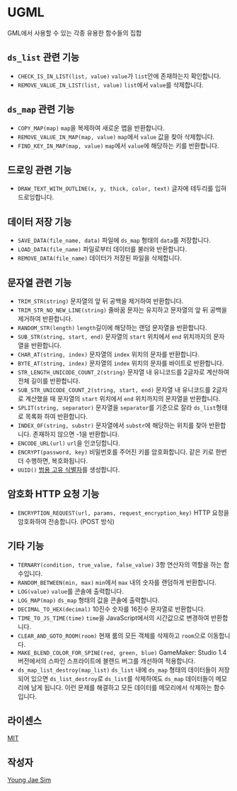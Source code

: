 # UGML
GML에서 사용할 수 있는 각종 유용한 함수들의 집합

## `ds_list` 관련 기능
- `CHECK_IS_IN_LIST(list, value)` `value`가 `list`안에 존재하는지 확인합니다.
- `REMOVE_VALUE_IN_LIST(list, value)` `list`에서 `value`를 삭제합니다.

## `ds_map` 관련 기능
- `COPY_MAP(map)` `map`을 복제하여 새로운 맵을 반환합니다.
- `REMOVE_VALUE_IN_MAP(map, value)` `map`에서 `value` 값을 찾아 삭제합니다.
- `FIND_KEY_IN_MAP(map, value)` `map`에서 `value`에 해당하는 키를 반환합니다.

## 드로잉 관련 기능
- `DRAW_TEXT_WITH_OUTLINE(x, y, thick, color, text)` 글자에 테두리를 입혀 드로잉합니다.

## 데이터 저장 기능
- `SAVE_DATA(file_name, data)` 파일에 `ds_map` 형태의 `data`를 저장합니다.
- `LOAD_DATA(file_name)` 파일로부터 데이터를 불러와 반환합니다.
- `REMOVE_DATA(file_name)` 데이터가 저장된 파일을 삭제합니다.

## 문자열 관련 기능
- `TRIM_STR(string)` 문자열의 앞 뒤 공백을 제거하여 반환합니다.
- `TRIM_STR_NO_NEW_LINE(string)` 줄바꿈 문자는 유지하고 문자열의 앞 뒤 공백을 제거하여 반환합니다.
- `RANDOM_STR(length)` `length`길이에 해당하는 랜덤 문자열을 반환합니다.
- `SUB_STR(string, start, end)` 문자열의 `start` 위치에서 `end` 위치까지의 문자열을 반환합니다.
- `CHAR_AT(string, index)` 문자열의 `index` 위치의 문자를 반환합니다.
- `BYTE_AT(string, index)` 문자열의 `index` 위치의 문자를 바이트로 반환합니다.
- `STR_LENGTH_UNICODE_COUNT_2(string)` 문자열 내 유니코드를 2글자로 계산하여 전체 길이를 반환합니다.
- `SUB_STR_UNICODE_COUNT_2(string, start, end)` 문자열 내 유니코드를 2글자로 계산했을 때 문자열의 `start` 위치에서 `end` 위치까지의 문자열을 반환합니다.
- `SPLIT(string, separator)` 문자열을 `separator`를 기준으로 잘라 `ds_list`형태로 목록화 하여 반환합니다.
- `INDEX_OF(string, substr)` 문자열에서 `substr`에 해당하는 위치를 찾아 반환합니다. 존재하지 않으면 -1을 반환합니다.
- `ENCODE_URL(url)` `url`을 인코딩합니다.
- `ENCRYPT(password, key)` 비밀번호를 주어진 키를 암호화합니다. 같은 키로 한번 더 수행하면, 복호화됩니다.
- `UUID()` [범용 고유 식별자](https://ko.wikipedia.org/wiki/%EB%B2%94%EC%9A%A9_%EA%B3%A0%EC%9C%A0_%EC%8B%9D%EB%B3%84%EC%9E%90)를 생성합니다.

## 암호화 HTTP 요청 기능
- `ENCRYPTION_REQUEST(url, params, request_encryption_key)` HTTP 요청을 암호화하여 전송합니다. (POST 방식)

## 기타 기능
- `TERNARY(condition, true_value, false_value)` 3항 연산자의 역할을 하는 함수입니다.
- `RANDOM_BETWEEN(min, max)` `min`에서 `max` 내의 숫자를 랜덤하게 반환합니다.
- `LOG(value)` `value`를 콘솔에 출력합니다.
- `LOG_MAP(map)` `ds_map` 형태의 값을 콘솔에 출력합니다.
- `DECIMAL_TO_HEX(decimal)` 10진수 숫자를 16진수 문자열로 반환합니다.
- `TIME_TO_JS_TIME(time)` `time`을 JavaScript에서의 시간값으로 변경하여 반환합니다.
- `CLEAR_AND_GOTO_ROOM(room)` 현재 룸의 모든 객체를 삭제하고 `room`으로 이동합니다.
- `MAKE_BLEND_COLOR_FOR_SPINE(red, green, blue)` GameMaker: Studio 1.4 버전에서의 스파인 스프라이트에 블렌드 버그를 개선하여 적용합니다.
- `ds_map_list_destroy(map_list)` `ds_list` 내에 `ds_map` 형태의 데이터들이 저장되어 있으면 `ds_list_destroy`로 `ds_list`를 삭제하여도 `ds_map` 데이터들이 메모리에 남게 됩니다. 이런 문제를 해결하고 모든 데이터를 메모리에서 삭제하는 함수입니다.

## 라이센스
[MIT](LICENSE)

## 작성자
[Young Jae Sim](https://github.com/Hanul)
